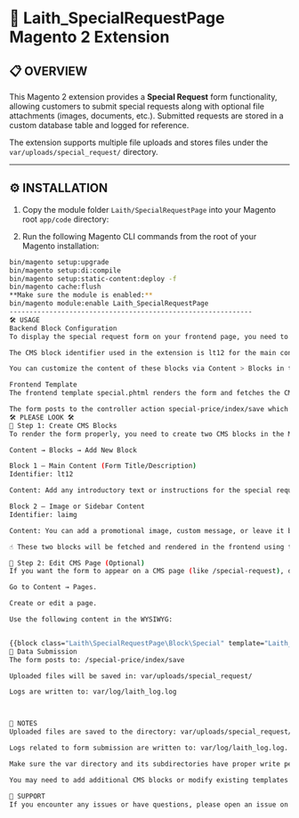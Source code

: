 # 🚀 Laith_SpecialRequestPage Magento 2 Extension

## 📋 OVERVIEW

This Magento 2 extension provides a **Special Request** form functionality, allowing customers to submit special requests along with optional file attachments (images, documents, etc.). Submitted requests are stored in a custom database table and logged for reference.

The extension supports multiple file uploads and stores files under the `var/uploads/special_request/` directory.

---

## ⚙️ INSTALLATION

1. Copy the module folder `Laith/SpecialRequestPage` into your Magento root `app/code` directory:


2. Run the following Magento CLI commands from the root of your Magento installation:

```bash
bin/magento setup:upgrade
bin/magento setup:di:compile
bin/magento setup:static-content:deploy -f
bin/magento cache:flush
**Make sure the module is enabled:**
bin/magento module:enable Laith_SpecialRequestPage
-------------------------------------------------------------
🛠️ USAGE
Backend Block Configuration
To display the special request form on your frontend page, you need to create a CMS block in the Magento Admin panel.

The CMS block identifier used in the extension is lt12 for the main content and laimg for the image block.

You can customize the content of these blocks via Content > Blocks in the Admin.

Frontend Template
The frontend template special.phtml renders the form and fetches the CMS blocks using the identifiers mentioned above.

The form posts to the controller action special-price/index/save which handles the data submission.
🛠️ PLEASE LOOK 🛠️
🧱 Step 1: Create CMS Blocks
To render the form properly, you need to create two CMS blocks in the Magento Admin under:

Content → Blocks → Add New Block

Block 1 – Main Content (Form Title/Description)
Identifier: lt12

Content: Add any introductory text or instructions for the special request form.

Block 2 – Image or Sidebar Content
Identifier: laimg

Content: You can add a promotional image, custom message, or leave it blank.

☝️ These two blocks will be fetched and rendered in the frontend using their identifiers.

🎨 Step 2: Edit CMS Page (Optional)
If you want the form to appear on a CMS page (like /special-request), do the following:

Go to Content → Pages.

Create or edit a page.

Use the following content in the WYSIWYG:


{{block class="Laith\SpecialRequestPage\Block\Special" template="Laith_SpecialRequestPage::special.phtml"}}
🧾 Data Submission
The form posts to: /special-price/index/save

Uploaded files will be saved in: var/uploads/special_request/

Logs are written to: var/log/laith_log.log



📝 NOTES
Uploaded files are saved to the directory: var/uploads/special_request/.

Logs related to form submission are written to: var/log/laith_log.log.

Make sure the var directory and its subdirectories have proper write permissions.

You may need to add additional CMS blocks or modify existing templates depending on your theme to display the special request form properly.

🤝 SUPPORT
If you encounter any issues or have questions, please open an issue on the GitHub repository.


